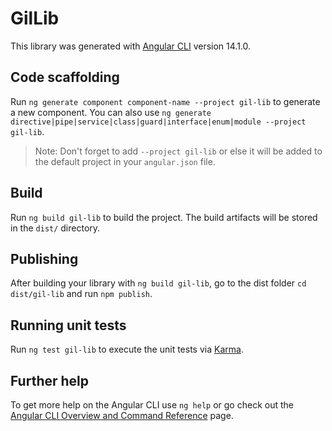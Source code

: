 # GilLib

This library was generated with [Angular CLI](https://github.com/angular/angular-cli) version 14.1.0.

## Code scaffolding

Run `ng generate component component-name --project gil-lib` to generate a new component. You can also use `ng generate directive|pipe|service|class|guard|interface|enum|module --project gil-lib`.
> Note: Don't forget to add `--project gil-lib` or else it will be added to the default project in your `angular.json` file. 

## Build

Run `ng build gil-lib` to build the project. The build artifacts will be stored in the `dist/` directory.

## Publishing

After building your library with `ng build gil-lib`, go to the dist folder `cd dist/gil-lib` and run `npm publish`.

## Running unit tests

Run `ng test gil-lib` to execute the unit tests via [Karma](https://karma-runner.github.io).

## Further help

To get more help on the Angular CLI use `ng help` or go check out the [Angular CLI Overview and Command Reference](https://angular.io/cli) page.
